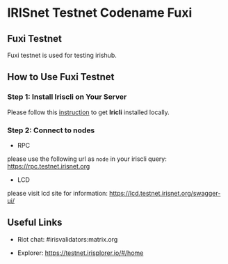 # IRISnet Testnet Codename Fuxi

## Fuxi  Testnet

Fuxi testnet is used for testing irishub.

## How to Use Fuxi Testnet

### Step 1: Install Iriscli on Your Server

Please follow this [instruction](Install-the-Software.md) to get **Iricli** installed locally.

### Step 2: Connect to nodes

* RPC

please use the following url as `node` in your iriscli query: https://rpc.testnet.irisnet.org

* LCD

please visit lcd site for information: https://lcd.testnet.irisnet.org/swagger-ui/


##  Useful Links

* Riot chat: #irisvalidators:matrix.org

* Explorer: https://testnet.irisplorer.io/#/home